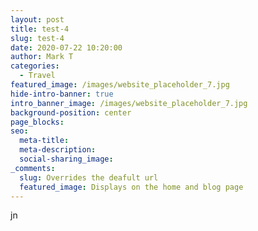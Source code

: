 ```yaml
---
layout: post
title: test-4
slug: test-4
date: 2020-07-22 10:20:00
author: Mark T
categories:
  - Travel
featured_image: /images/website_placeholder_7.jpg
hide-intro-banner: true
intro_banner_image: /images/website_placeholder_7.jpg
background-position: center
page_blocks:
seo:
  meta-title:
  meta-description:
  social-sharing_image:
_comments:
  slug: Overrides the deafult url
  featured_image: Displays on the home and blog page
---
```


jn